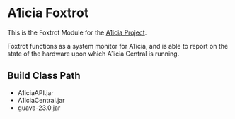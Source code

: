 # A1icia Foxtrot

This is the Foxtrot Module for the [A1icia Project](https://github.com/markhull/A1icia).

Foxtrot functions as a system monitor for A1icia, and is able to report on the state of the hardware upon which A1icia Central is running.

## Build Class Path
* A1iciaAPI.jar
* A1iciaCentral.jar
* guava-23.0.jar

